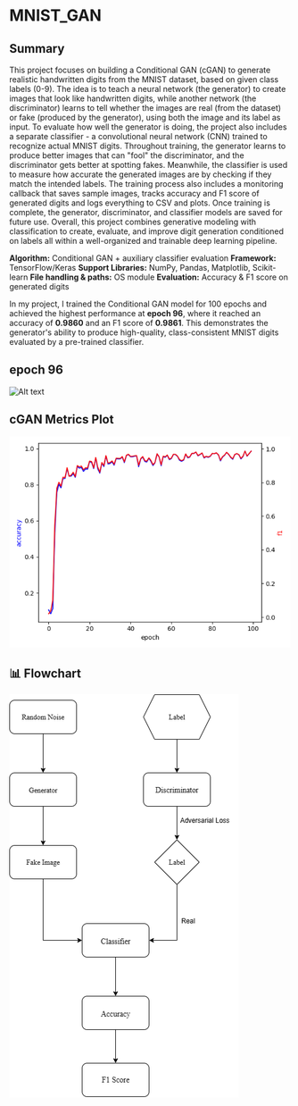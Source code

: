 # MNIST_GAN
## Summary
This project focuses on building a Conditional GAN (cGAN) to generate realistic handwritten digits from the MNIST dataset, based on given class labels (0-9). The idea is to teach a neural network (the generator) to create images that look like handwritten digits, while another network (the discriminator) learns to tell whether the images are real (from the dataset) or fake (produced by the generator), using both the image and its label as input. To evaluate how well the generator is doing, the project also includes a separate classifier - a convolutional neural network (CNN) trained to recognize actual MNIST digits. Throughout training, the generator learns to produce better images that can "fool" the discriminator, and the discriminator gets better at spotting fakes. Meanwhile, the classifier is used to measure how accurate the generated images are by checking if they match the intended labels. The training process also includes a monitoring callback that saves sample images, tracks accuracy and F1 score of generated digits and logs everything to CSV and plots. Once training is complete, the generator, discriminator, and classifier models are saved for future use. Overall, this project combines generative modeling with classification to create, evaluate, and improve digit generation conditioned on labels all within a well-organized and trainable deep learning pipeline.

**Algorithm:** Conditional GAN + auxiliary classifier evaluation
**Framework:** TensorFlow/Keras
**Support Libraries:** NumPy, Pandas, Matplotlib, Scikit-learn
**File handling & paths:** OS module
**Evaluation:** Accuracy & F1 score on generated digits

In my project, I trained the Conditional GAN model for 100 epochs and achieved the highest performance at **epoch 96**, where it reached an accuracy of **0.9860** and an F1 score of **0.9861**. This demonstrates the generator's ability to produce high-quality, class-consistent MNIST digits evaluated by a pre-trained classifier.

## epoch 96
![Alt text](epoch096.png)

## cGAN Metrics Plot
![Alt text](cgan_metrics_plot.png)

## 📊 Flowchart
![Alt text](flowchart.png)
